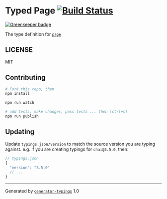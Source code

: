 # Typed Page  [![Build Status](https://travis-ci.org/typed-typings/visionmedia-page.js.svg?branch=master)](https://travis-ci.org/typed-typings/visionmedia-page.js)

[![Greenkeeper badge](https://badges.greenkeeper.io/types/npm-page.svg)](https://greenkeeper.io/)


The type definition for [`page`](git://github.com/visionmedia/page.js.git)

## LICENSE

MIT

## Contributing

```sh
# Fork this repo, then
npm install

npm run watch

# add tests, make changes, pass tests ... then [ctrl+c]
npm run publish
```

## Updating

Update `typings.json/version` to match the source version you are typing against.
e.g. if you are creating typings for `chai@3.5.0`, then:

```js
// typings.json
{
  "version": "3.5.0"
  // ...
}
```

----

Generated by [`generator-typings`](https://github.com/typings/generator-typings) 1.0
